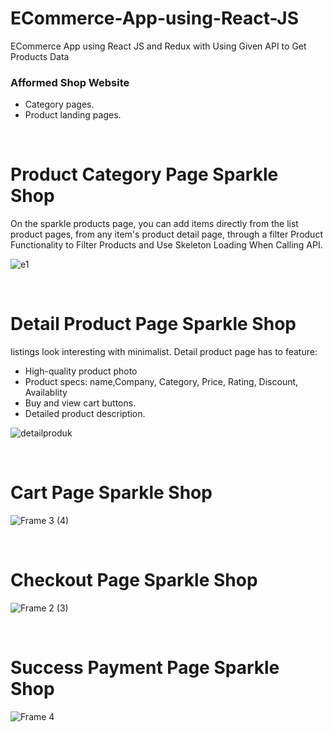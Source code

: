 
# ECommerce-App-using-React-JS
ECommerce App using React JS and Redux with Using Given  API to Get Products Data



### **Afformed Shop Website**

<ul>
  <li>Category pages.</li>
  <li>Product landing pages.</li>
</ul>

<br>


Product Category Page Sparkle Shop
=======================

On the sparkle products page, you can add items directly from the list product pages, from any item's product detail page, through a filter Product Functionality to Filter Products and Use Skeleton Loading When Calling API. 

![e1](https://github.com/user-attachments/assets/cf9cbf70-f8f2-4f7c-a596-985add34578d)


<br>

Detail Product Page Sparkle Shop
=======================

listings look interesting with minimalist. Detail product page has to feature:

<ul>
  <li>High-quality product photo</li>
  <li>Product specs: name,Company, Category, Price, Rating, Discount, Availablity</li>
  <li>Buy and view cart buttons.</li>
  <li>Detailed product description.</li>
</ul>

![detailproduk](https://user-images.githubusercontent.com/65702027/156356671-a5851b4c-30f5-4b42-9be8-76df68dd1f22.PNG)

<br>

Cart Page Sparkle Shop
=======================

![Frame 3 (4)](https://user-images.githubusercontent.com/65702027/156356695-71e02898-44f7-4dad-9cfe-5416109a9be2.png)

<br>

Checkout Page Sparkle Shop
=======================

![Frame 2 (3)](https://user-images.githubusercontent.com/65702027/156356700-86139058-a3ff-4beb-866c-fc986dce3611.png)

<br>

Success Payment Page Sparkle Shop
=======================

![Frame 4](https://user-images.githubusercontent.com/65702027/156356714-5961468f-991f-46da-83a5-9d8f6f4348ad.png)

